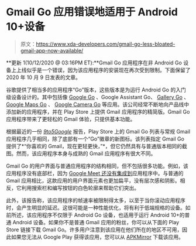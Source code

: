 # Gmail Go 应用错误地适用于 Android 10+设备

> 原文：<https://www.xda-developers.com/gmail-go-less-bloated-gmail-app-now-available/>

**更新 1(10/12/2020 @ 03:16PM ET):**Gmail Go 应用程序在非 Android Go 设备上上线似乎是一个错误，因为该应用程序的安装现在再次受到限制。下面保留了 2020 年 10 月 9 日发表的文章。

谷歌提供了相当多的应用程序“Go”版本，这些版本是为运行 Android Go 的入门级设备设计的。其中包括像 [Google Go](https://www.xda-developers.com/android-google-go-assistant-lens/) 、Google Assistant Go、 [Gallery Go](https://www.xda-developers.com/gallery-go-google-photos-android-offline-machine-learning/) 、 [Google Maps Go](https://www.xda-developers.com/google-maps-go-turn-by-turn-navigation/) 、 [Google Camera Go](https://www.xda-developers.com/google-camera-go-adds-night-mode-hdr-better-budget-phone-photography/) 等应用。该公司经常不断地向产品线中添加新的应用程序，并在 Play Store 上提供 Gmail 应用程序的精简版。Gmail Go 应用程序带来了更轻松的 Gmail 体验，只提供基本功能。

根据最近的一份 [*9to5Google*](https://9to5google.com/2020/10/08/gmail-go-download/) 报告，Play Store 上的 Gmail Go 列表与常规 Gmail 应用程序几乎相同，除了底部有一个“Go”徽章的新图标。该列表指定 Gmail Go 提供了*“你喜欢的 Gmail，现在更轻更快，”*，但它仍然具有与普通版本相同的截图。然而，该应用程序本身与成熟的 Gmail 应用程序有很大不同。

Gmail Go 的用户界面与普通应用程序的结构相同，但不包括很多功能。例如，该应用程序没有底部栏，因为 [Google Meet 还没有集成到](https://www.xda-developers.com/google-meet-google-chat-google-rooms-gmail-g-suite/)应用程序中。与普通的 Gmail 应用相比，这款应用的用户界面元素也更加扁平，没有层次感和阴影。相反，它利用搜索栏和编写按钮的白色轮廓来帮助它们突出。

此外，该报告称，该应用程序的帧速率被限制得太多，以至于当你滚动应用程序时，会产生明显的延迟。这很可能是一种性能优化，将有利于低端规格的设备。如前所述，该应用程序不仅限于 Android Go 设备，也适用于运行 Android 10+的普通 Android 设备。如果你不是普通 Gmail 应用的粉丝，你可以从下面的 Play Store 链接下载 Gmail Go。许多用户注意到该应用在他们所在的地区不可用，因此如果您无法从 Google Play 获得该应用，您可以从 [APKMirror](https://www.apkmirror.com/apk/google-inc/gmail-go/) 下载该应用。